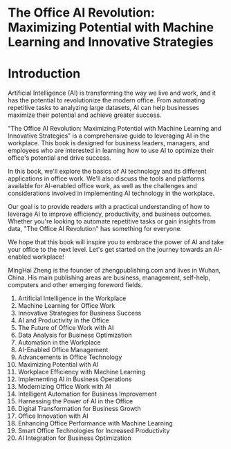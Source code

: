 # The Office AI Revolution: Maximizing Potential with Machine Learning and Innovative Strategies

# Introduction

Artificial Intelligence (AI) is transforming the way we live and work, and it has the potential to revolutionize the modern office. From automating repetitive tasks to analyzing large datasets, AI can help businesses maximize their potential and achieve greater success.

"The Office AI Revolution: Maximizing Potential with Machine Learning and Innovative Strategies" is a comprehensive guide to leveraging AI in the workplace. This book is designed for business leaders, managers, and employees who are interested in learning how to use AI to optimize their office's potential and drive success.

In this book, we'll explore the basics of AI technology and its different applications in office work. We'll also discuss the tools and platforms available for AI-enabled office work, as well as the challenges and considerations involved in implementing AI technology in the workplace.

Our goal is to provide readers with a practical understanding of how to leverage AI to improve efficiency, productivity, and business outcomes. Whether you're looking to automate repetitive tasks or gain insights from data, "The Office AI Revolution" has something for everyone.

We hope that this book will inspire you to embrace the power of AI and take your office to the next level. Let's get started on the journey towards an AI-enabled workplace!

MingHai Zheng is the founder of zhengpublishing.com and lives in Wuhan, China. His main publishing areas are business, management, self-help, computers and other emerging foreword fields.



1. Artificial Intelligence in the Workplace
2. Machine Learning for Office Work
3. Innovative Strategies for Business Success
4. AI and Productivity in the Office
5. The Future of Office Work with AI
6. Data Analysis for Business Optimization
7. Automation in the Workplace
8. AI-Enabled Office Management
9. Advancements in Office Technology
10. Maximizing Potential with AI
11. Workplace Efficiency with Machine Learning
12. Implementing AI in Business Operations
13. Modernizing Office Work with AI
14. Intelligent Automation for Business Improvement
15. Harnessing the Power of AI in the Office
16. Digital Transformation for Business Growth
17. Office Innovation with AI
18. Enhancing Office Performance with Machine Learning
19. Smart Office Technologies for Increased Productivity
20. AI Integration for Business Optimization

